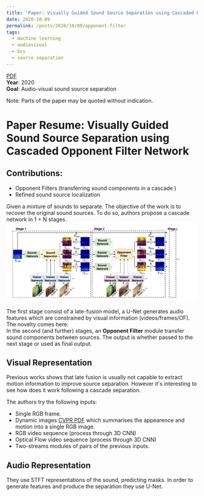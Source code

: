 ```yaml
---
title: 'Paper: Visually Guided Sound Source Separation using Cascaded Opponent Filter Network'
date: 2020-10-09
permalink: /posts/2020/10/09/opponent-filter
tags:
  - machine learning
  - audiovisual
  - bss
  - source separation
---
```

[PDF](https://arxiv.org/pdf/2006.03028.pdf)  
**Year**: 2020  
**Goal**: Audio-visual sound source separation







Note: Parts of the paper may be quoted without indication.  

# Paper Resume: Visually Guided Sound Source Separation using Cascaded Opponent Filter Network  
## Contributions:   
* Opponent Filters (transferring sound components in a cascade )
* Refined sound source localization

Given a mixture of sounds to separate. The objective of the work is to recover the original sound sources. 
To do so, authors propose a cascade network in 1 + N stages.  
![img](/images/papers/opponent_filter.png)  

The first stage consist of a late-fusion model, a U-Net generates audio features which are constrained by visual information (videos/frames/OF). The novelty comes here:  
In the second (and further) stages, an **Opponent Filter** module transfer sound components between sources. The output is whether passed to the next stage or used as final output. 

## Visual Representation  
Previous works shows that late fusion is usually not capable to extract motion information to improve source separation. However it's interesting to see how does it work following a cascade separation.  
  
The authors try the following inputs:
- Single RGB frame.  
- Dynamic images [CVPR PDF](https://www.cv-foundation.org/openaccess/content_cvpr_2016/papers/Bilen_Dynamic_Image_Networks_CVPR_2016_paper.pdf) which summarises the appearence and motion into a single RGB image.  
- RGB video sequence (process through 3D CNN)  
- Optical Flow video sequence (process through 3D CNN)  
- Two-streams modules of pairs of the previous inputs.  

## Audio Representation  
They use STFT representations of the sound, predicting masks. In order to generate features and produce the separation they use U-Net.  
